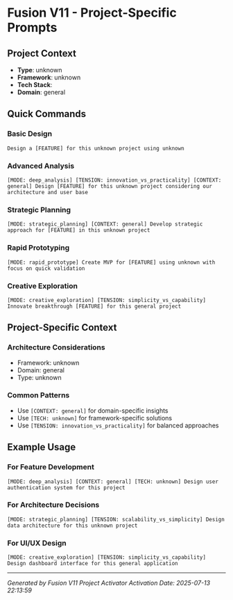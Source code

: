 # Fusion V11 - Project-Specific Prompts

## Project Context
- **Type**: unknown
- **Framework**: unknown
- **Tech Stack**: 
- **Domain**: general

## Quick Commands

### Basic Design
```
Design a [FEATURE] for this unknown project using unknown
```

### Advanced Analysis
```
[MODE: deep_analysis] [TENSION: innovation_vs_practicality] [CONTEXT: general] Design [FEATURE] for this unknown project considering our architecture and user base
```

### Strategic Planning
```
[MODE: strategic_planning] [CONTEXT: general] Develop strategic approach for [FEATURE] in this unknown project
```

### Rapid Prototyping
```
[MODE: rapid_prototype] Create MVP for [FEATURE] using unknown with focus on quick validation
```

### Creative Exploration
```
[MODE: creative_exploration] [TENSION: simplicity_vs_capability] Innovate breakthrough [FEATURE] for this general project
```

## Project-Specific Context

### Architecture Considerations
- Framework: unknown
- Domain: general
- Type: unknown

### Common Patterns
- Use `[CONTEXT: general]` for domain-specific insights
- Use `[TECH: unknown]` for framework-specific solutions
- Use `[TENSION: innovation_vs_practicality]` for balanced approaches

## Example Usage

### For Feature Development
```
[MODE: deep_analysis] [CONTEXT: general] [TECH: unknown] Design user authentication system for this project
```

### For Architecture Decisions
```
[MODE: strategic_planning] [TENSION: scalability_vs_simplicity] Design data architecture for this unknown project
```

### For UI/UX Design
```
[MODE: creative_exploration] [TENSION: simplicity_vs_capability] Design dashboard interface for this general application
```

---
*Generated by Fusion V11 Project Activator*
*Activation Date: 2025-07-13 22:13:59*

